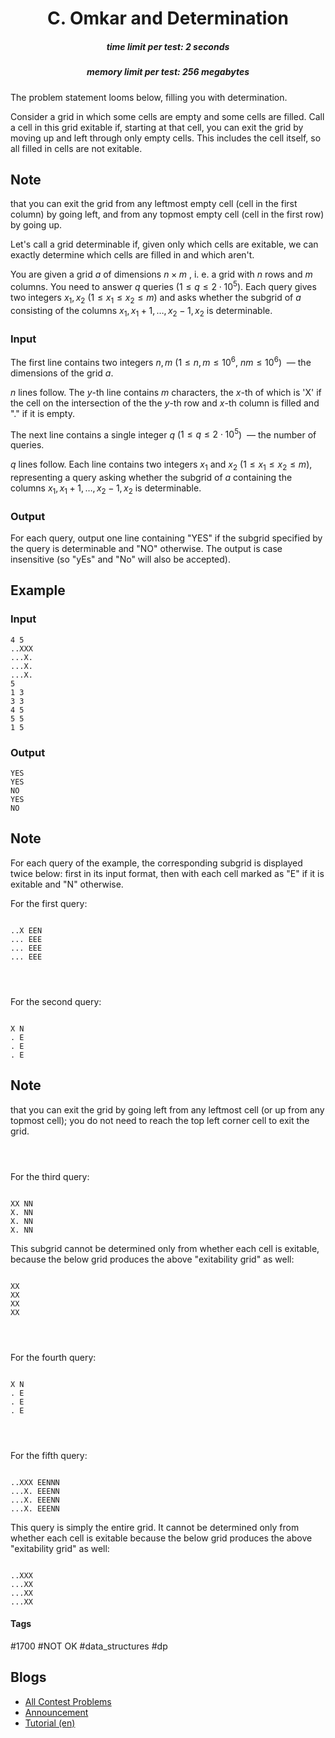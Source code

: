 <h1 style='text-align: center;'> C. Omkar and Determination</h1>

<h5 style='text-align: center;'>time limit per test: 2 seconds</h5>
<h5 style='text-align: center;'>memory limit per test: 256 megabytes</h5>

The problem statement looms below, filling you with determination.

Consider a grid in which some cells are empty and some cells are filled. Call a cell in this grid exitable if, starting at that cell, you can exit the grid by moving up and left through only empty cells. This includes the cell itself, so all filled in cells are not exitable. 
## Note

 that you can exit the grid from any leftmost empty cell (cell in the first column) by going left, and from any topmost empty cell (cell in the first row) by going up.

Let's call a grid determinable if, given only which cells are exitable, we can exactly determine which cells are filled in and which aren't.

You are given a grid $a$ of dimensions $n \times m$ , i. e. a grid with $n$ rows and $m$ columns. You need to answer $q$ queries ($1 \leq q \leq 2 \cdot 10^5$). Each query gives two integers $x_1, x_2$ ($1 \leq x_1 \leq x_2 \leq m$) and asks whether the subgrid of $a$ consisting of the columns $x_1, x_1 + 1, \ldots, x_2 - 1, x_2$ is determinable.

### Input

The first line contains two integers $n, m$ ($1 \leq n, m \leq 10^6$, $nm \leq 10^6$)  — the dimensions of the grid $a$.

$n$ lines follow. The $y$-th line contains $m$ characters, the $x$-th of which is 'X' if the cell on the intersection of the the $y$-th row and $x$-th column is filled and "." if it is empty.

The next line contains a single integer $q$ ($1 \leq q \leq 2 \cdot 10^5$)  — the number of queries.

$q$ lines follow. Each line contains two integers $x_1$ and $x_2$ ($1 \leq x_1 \leq x_2 \leq m$), representing a query asking whether the subgrid of $a$ containing the columns $x_1, x_1 + 1, \ldots, x_2 - 1, x_2$ is determinable.

### Output

For each query, output one line containing "YES" if the subgrid specified by the query is determinable and "NO" otherwise. The output is case insensitive (so "yEs" and "No" will also be accepted).

## Example

### Input


```text
4 5
..XXX
...X.
...X.
...X.
5
1 3
3 3
4 5
5 5
1 5
```
### Output


```text
YES
YES
NO
YES
NO
```
## Note

For each query of the example, the corresponding subgrid is displayed twice below: first in its input format, then with each cell marked as "E" if it is exitable and "N" otherwise.

For the first query: 


```text
  
..X EEN  
... EEE  
... EEE  
... EEE  

```

```text
  
  

```
For the second query: 


```text
  
X N  
. E  
. E  
. E  

```
## Note

 that you can exit the grid by going left from any leftmost cell (or up from any topmost cell); you do not need to reach the top left corner cell to exit the grid.


```text
  
  

```
For the third query: 


```text
  
XX NN  
X. NN  
X. NN  
X. NN  

```
This subgrid cannot be determined only from whether each cell is exitable, because the below grid produces the above "exitability grid" as well: 


```text
  
XX  
XX  
XX  
XX  

```

```text
  
  

```
For the fourth query: 


```text
  
X N  
. E  
. E  
. E  

```

```text
  
  

```
For the fifth query: 


```text
  
..XXX EENNN  
...X. EEENN  
...X. EEENN  
...X. EEENN  

```
This query is simply the entire grid. It cannot be determined only from whether each cell is exitable because the below grid produces the above "exitability grid" as well: 


```text
  
..XXX  
...XX  
...XX  
...XX  

```


#### Tags 

#1700 #NOT OK #data_structures #dp 

## Blogs
- [All Contest Problems](../Technocup_2022_-_Elimination_Round_1.md)
- [Announcement](../blogs/Announcement.md)
- [Tutorial (en)](../blogs/Tutorial_(en).md)
